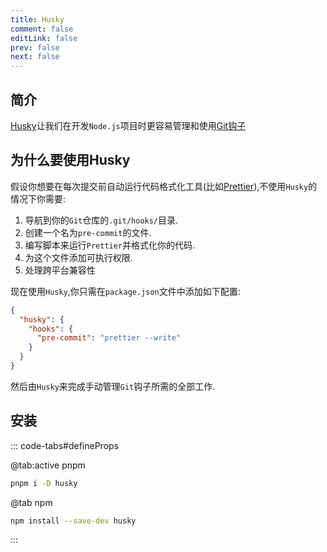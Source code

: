 ```yaml
---
title: Husky
comment: false
editLink: false
prev: false
next: false
---
```


## 简介

[Husky](https://typicode.github.io/husky/)让我们在开发`Node.js`项目时更容易管理和使用[Git钩子](/Tools/Git/钩子.md)

## 为什么要使用Husky

假设你想要在每次提交前自动运行代码格式化工具(比如[Prettier](https://prettier.io/)),不使用`Husky`的情况下你需要:

1. 导航到你的`Git`仓库的`.git/hooks/`目录.
2. 创建一个名为`pre-commit`的文件.
3. 编写脚本来运行`Prettier`并格式化你的代码.
4. 为这个文件添加可执行权限.
5. 处理跨平台兼容性

现在使用`Husky`,你只需在`package.json`文件中添加如下配置:

```json
{
  "husky": {
    "hooks": {
      "pre-commit": "prettier --write"
    }
  }
}
```

然后由`Husky`来完成手动管理`Git`钩子所需的全部工作.


## 安装

::: code-tabs#defineProps

@tab:active pnpm

```bash
pnpm i -D husky
```

@tab npm

```bash
npm install --save-dev husky
```

:::
